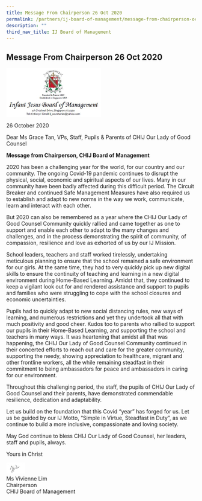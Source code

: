 ```yaml
---
title: Message From Chairperson 26 Oct 2020
permalink: /partners/ij-board-of-management/message-from-chairperson-oct/
description: ""
third_nav_title: IJ Board of Management
---
```

## Message From Chairperson 26 Oct 2020

<img style="width: 50%;" src="/images/Header.jpeg" align="center">

26 October 2020

  

Dear Ms Grace Tan, VPs, Staff, Pupils &amp; Parents of CHIJ Our Lady of Good Counsel

  

**Message from Chairperson, CHIJ Board of Management**

2020 has been a challenging year for the world, for our country and our community. The ongoing Covid-19 pandemic continues to disrupt the physical, social, economic and spiritual aspects of our lives. Many in our community have been badly affected during this difficult period. The Circuit Breaker and continued Safe Management Measures have also required us to establish and adapt to new norms in the way we work, communicate, learn and interact with each other.  

  

But 2020 can also be remembered as a year where the CHIJ Our Lady of Good Counsel Community quickly rallied and came together as one to support and enable each other to adapt to the many changes and challenges, and in the process demonstrating the spirit of community, of compassion, resilience and love as exhorted of us by our IJ Mission.  

  

School leaders, teachers and staff worked tirelessly, undertaking meticulous planning to ensure that the school remained a safe environment for our girls. At the same time, they had to very quickly pick up new digital skills to ensure the continuity of teaching and learning in a new digital environment during Home-Based Learning. Amidst that, they continued to keep a vigilant look out for and rendered assistance and support to pupils and families who were struggling to cope with the school closures and economic uncertainties.  

  

Pupils had to quickly adapt to new social distancing rules, new ways of learning, and numerous restrictions and yet they undertook all that with much positivity and good cheer. Kudos too to parents who rallied to support our pupils in their Home-Based Learning, and supporting the school and teachers in many ways. It was heartening that amidst all that was happening, the CHIJ Our Lady of Good Counsel Community continued in their concerted efforts to reach out and care for the greater community, supporting the needy, showing appreciation to healthcare, migrant and other frontline workers, all the while remaining steadfast in their commitment to being ambassadors for peace and ambassadors in caring for our environment.  

  

Throughout this challenging period, the staff, the pupils of CHIJ Our Lady of Good Counsel and their parents, have demonstrated commendable resilience, dedication and adaptability.  

  

Let us build on the foundation that this Covid “year” has forged for us. Let us be guided by our IJ Motto, “Simple in Virtue, Steadfast in Duty”, as we continue to build a more inclusive, compassionate and loving society.  

  

May God continue to bless CHIJ Our Lady of Good Counsel, her leaders, staff and pupils, always.  

  

Yours in Christ  

<img style="width: 10%;" src="/images/Sign_off.jpeg" align="left">
<br><br>
Ms Vivienne Lim<br>
Chairperson<br>
CHIJ Board of Management